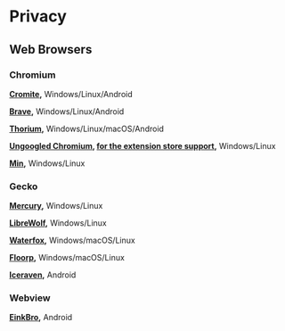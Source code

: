 # Privacy

## Web Browsers

### Chromium
**[Cromite](https://github.com/uazo/cromite),** Windows/Linux/Android

**[Brave](https://github.com/brave/brave-browser),** Windows/Linux/Android

**[Thorium](https://github.com/Alex313031/Thorium),** Windows/Linux/macOS/Android

**[Ungoogled Chromium](https://ungoogled-software.github.io/ungoogled-chromium-binaries/), [for the extension store support](https://github.com/NeverDecaf/chromium-web-store),** Windows/Linux

**[Min](https://github.com/minbrowser/min),** Windows/Linux

### Gecko

**[Mercury](https://github.com/Alex313031/Mercury),** Windows/Linux

**[LibreWolf](https://librewolf.net/),** Windows/Linux

**[Waterfox](https://www.waterfox.net/),** Windows/macOS/Linux

**[Floorp](https://github.com/Floorp-Projects/Floorp),** Windows/macOS/Linux

**[Iceraven](https://github.com/fork-maintainers/iceraven-browser),** Android

### Webview

**[EinkBro](https://github.com/plateaukao/einkbro),** Android
